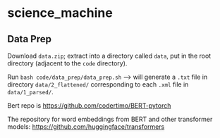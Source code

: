 # science_machine


## Data Prep

Download `data.zip`; extract into a directory called `data`, put in the root directory (adjacent to the `code` directory).

Run `bash code/data_prep/data_prep.sh` --> will generate a `.txt` file in directory `data/2_flattened/` corresponding to each `.xml` file in `data/1_parsed/`.

Bert repo is https://github.com/codertimo/BERT-pytorch

The repository for word embeddings from BERT and other transformer models: https://github.com/huggingface/transformers

